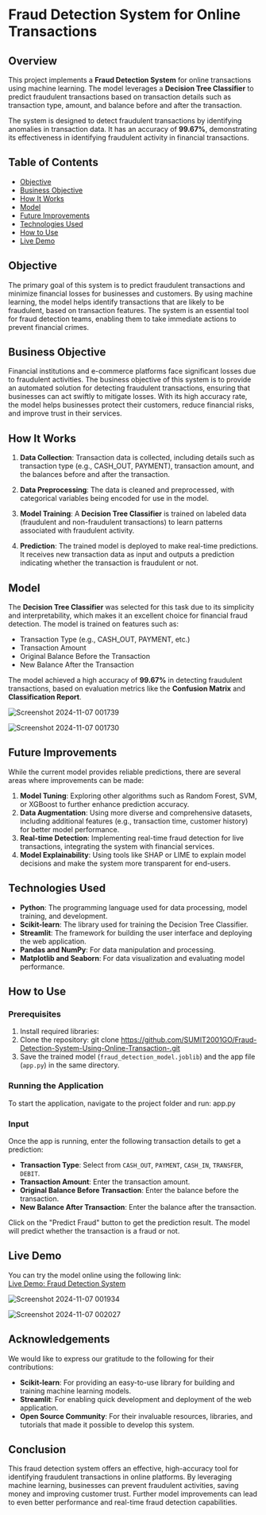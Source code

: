 # Fraud Detection System for Online Transactions

## Overview

This project implements a **Fraud Detection System** for online transactions using machine learning. The model leverages a **Decision Tree Classifier** to predict fraudulent transactions based on transaction details such as transaction type, amount, and balance before and after the transaction.

The system is designed to detect fraudulent transactions by identifying anomalies in transaction data. It has an accuracy of **99.67%**, demonstrating its effectiveness in identifying fraudulent activity in financial transactions.

## Table of Contents
- [Objective](#objective)
- [Business Objective](#business-objective)
- [How It Works](#how-it-works)
- [Model](#model)
- [Future Improvements](#future-improvements)
- [Technologies Used](#technologies-used)
- [How to Use](#how-to-use)
- [Live Demo](#live-demo)

## Objective

The primary goal of this system is to predict fraudulent transactions and minimize financial losses for businesses and customers. By using machine learning, the model helps identify transactions that are likely to be fraudulent, based on transaction features. The system is an essential tool for fraud detection teams, enabling them to take immediate actions to prevent financial crimes.

## Business Objective

Financial institutions and e-commerce platforms face significant losses due to fraudulent activities. The business objective of this system is to provide an automated solution for detecting fraudulent transactions, ensuring that businesses can act swiftly to mitigate losses. With its high accuracy rate, the model helps businesses protect their customers, reduce financial risks, and improve trust in their services.

## How It Works

1. **Data Collection**: Transaction data is collected, including details such as transaction type (e.g., CASH_OUT, PAYMENT), transaction amount, and the balances before and after the transaction.
   
2. **Data Preprocessing**: The data is cleaned and preprocessed, with categorical variables being encoded for use in the model.

3. **Model Training**: A **Decision Tree Classifier** is trained on labeled data (fraudulent and non-fraudulent transactions) to learn patterns associated with fraudulent activity.

4. **Prediction**: The trained model is deployed to make real-time predictions. It receives new transaction data as input and outputs a prediction indicating whether the transaction is fraudulent or not.

## Model

The **Decision Tree Classifier** was selected for this task due to its simplicity and interpretability, which makes it an excellent choice for financial fraud detection. The model is trained on features such as:
- Transaction Type (e.g., CASH_OUT, PAYMENT, etc.)
- Transaction Amount
- Original Balance Before the Transaction
- New Balance After the Transaction

The model achieved a high accuracy of **99.67%** in detecting fraudulent transactions, based on evaluation metrics like the **Confusion Matrix** and **Classification Report**.

![Screenshot 2024-11-07 001739](https://github.com/user-attachments/assets/712ef150-3445-4825-ba36-8e8782540911)



![Screenshot 2024-11-07 001730](https://github.com/user-attachments/assets/2cd15e52-fb35-49c7-91be-53f8ee062001)



## Future Improvements

While the current model provides reliable predictions, there are several areas where improvements can be made:
1. **Model Tuning**: Exploring other algorithms such as Random Forest, SVM, or XGBoost to further enhance prediction accuracy.
2. **Data Augmentation**: Using more diverse and comprehensive datasets, including additional features (e.g., transaction time, customer history) for better model performance.
3. **Real-time Detection**: Implementing real-time fraud detection for live transactions, integrating the system with financial services.
4. **Model Explainability**: Using tools like SHAP or LIME to explain model decisions and make the system more transparent for end-users.

## Technologies Used

- **Python**: The programming language used for data processing, model training, and development.
- **Scikit-learn**: The library used for training the Decision Tree Classifier.
- **Streamlit**: The framework for building the user interface and deploying the web application.
- **Pandas and NumPy**: For data manipulation and processing.
- **Matplotlib and Seaborn**: For data visualization and evaluating model performance.

## How to Use

### Prerequisites
1. Install required libraries:
2. Clone the repository: git clone https://github.com/SUMIT2001GO/Fraud-Detection-System-Using-Online-Transaction-.git
3. Save the trained model (`fraud_detection_model.joblib`) and the app file (`app.py`) in the same directory.

### Running the Application
To start the application, navigate to the project folder and run: app.py

### Input
Once the app is running, enter the following transaction details to get a prediction:
- **Transaction Type**: Select from `CASH_OUT`, `PAYMENT`, `CASH_IN`, `TRANSFER`, `DEBIT`.
- **Transaction Amount**: Enter the transaction amount.
- **Original Balance Before Transaction**: Enter the balance before the transaction.
- **New Balance After Transaction**: Enter the balance after the transaction.

Click on the "Predict Fraud" button to get the prediction result. The model will predict whether the transaction is a fraud or not.

## Live Demo

You can try the model online using the following link:  
[Live Demo: Fraud Detection System](https://fraud-detection-system-online-transaction.streamlit.app/)


![Screenshot 2024-11-07 001934](https://github.com/user-attachments/assets/5ec029c2-db72-4bdb-bd50-02f29f7eccab)


![Screenshot 2024-11-07 002027](https://github.com/user-attachments/assets/3af2c37f-3691-491f-a513-b1c7ccafa1fe)



## Acknowledgements

We would like to express our gratitude to the following for their contributions:

- **Scikit-learn**: For providing an easy-to-use library for building and training machine learning models.
- **Streamlit**: For enabling quick development and deployment of the web application.
- **Open Source Community**: For their invaluable resources, libraries, and tutorials that made it possible to develop this system.


## Conclusion

This fraud detection system offers an effective, high-accuracy tool for identifying fraudulent transactions in online platforms. By leveraging machine learning, businesses can prevent fraudulent activities, saving money and improving customer trust. Further model improvements can lead to even better performance and real-time fraud detection capabilities.

